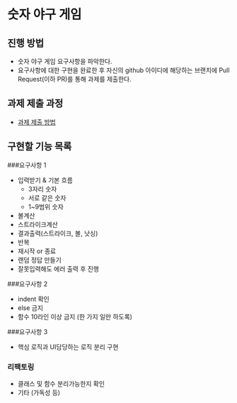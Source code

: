 # 숫자 야구 게임
## 진행 방법
* 숫자 야구 게임 요구사항을 파악한다.
* 요구사항에 대한 구현을 완료한 후 자신의 github 아이디에 해당하는 브랜치에 Pull Request(이하 PR)를 통해 과제를 제출한다.

## 과제 제출 과정
* [과제 제출 방법](https://github.com/next-step/nextstep-docs/tree/master/precourse)

## 구현할 기능 목록
###요구사항 1
* 입력받기 & 기본 흐름
  * 3자리 숫자
  * 서로 같은 숫자
  * 1~9범위 숫자  
* 볼계산
* 스트라이크계산
* 결과출력(스트라이크, 볼, 낫싱)
* 반복
* 재시작 or 종료
* 랜덤 정답 만들기
* 잘못입력해도 에러 출력 후 진행

###요구사항 2
* indent 확인
* else 금지
* 함수 10라인 이상 금지 (한 가지 일만 하도록)

###요구사항 3
* 핵심 로직과 UI담당하는 로직 분리 구현

### 리팩토링
* 클래스 및 함수 분리가능한지 확인
* 기타 (가독성 등)